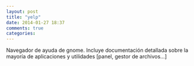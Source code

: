 ```yaml
---
layout: post
title: "yelp"
date: 2014-01-27 18:37
comments: true
categories: 
---
```

Navegador de ayuda de gnome. Incluye documentación detallada sobre la mayoría de aplicaciones y utilidades [panel, gestor de archivos...]

